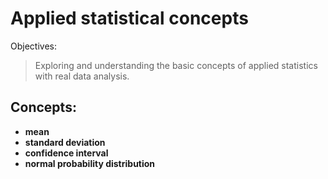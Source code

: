 # Applied statistical concepts
Objectives:
>Exploring and understanding the basic concepts of applied statistics with real data analysis.

## Concepts:
- **mean**
- **standard deviation**
- **confidence interval**
- **normal probability distribution**
